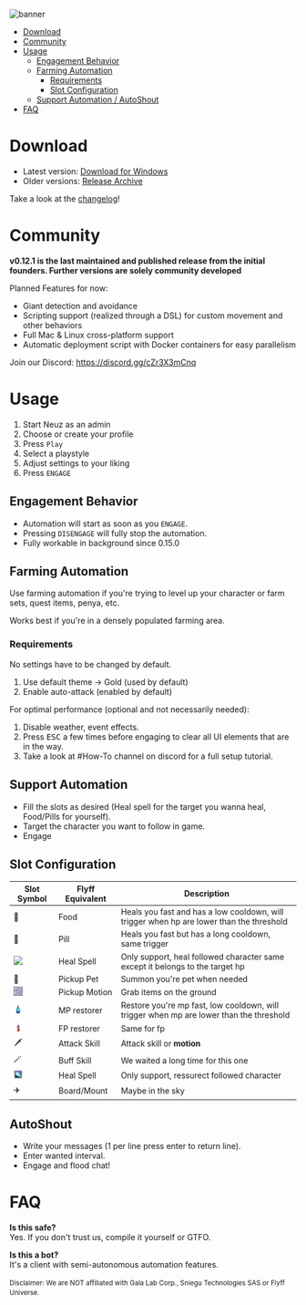 ![banner]

- [Download](#download)
- [Community](#community)
- [Usage](#usage)
  - [Engagement Behavior](#engagement-behavior)
  - [Farming Automation](#farming-automation)
    - [Requirements](#requirements)
    - [Slot Configuration](#slot-configuration)
  - [Support Automation / AutoShout](#support-automation--autoshout)
- [FAQ](#faq)

# Download

- Latest version: [Download for Windows][download_msi]
- Older versions: [Release Archive](./releases)

Take a look at the [changelog][changelog]!

# Community
**v0.12.1 is the last maintained and published release from the initial founders. Further versions are solely community developed**

Planned Features for now:
- Giant detection and avoidance
- Scripting support (realized through a DSL) for custom movement and other behaviors
- Full Mac & Linux cross-platform support
- Automatic deployment script with Docker containers for easy parallelism

Join our Discord: https://discord.gg/cZr3X3mCnq

# Usage

1. Start Neuz as an admin
2. Choose or create your profile
3. Press `Play`
4. Select a playstyle
5. Adjust settings to your liking
6. Press `ENGAGE`

## Engagement Behavior

- Automation will start as soon as you `ENGAGE`.
- Pressing `DISENGAGE` will fully stop the automation.
- Fully workable in background since 0.15.0

## Farming Automation

Use farming automation if you're trying to level up your character or farm sets, quest items, penya, etc.

Works best if you're in a densely populated farming area.

### Requirements

No settings have to be changed by default.

1. Use default theme -> Gold (used by default) 
2. Enable auto-attack (enabled by default)

For optimal performance (optional and not necessarily needed):

1. Disable weather, event effects.
3. Press <kbd>ESC</kbd> a few times before engaging to clear all UI elements that are in the way. 
3. Take a look at #How-To channel on discord for a full setup tutorial.

## Support Automation
- Fill the slots as desired (Heal spell for the target you wanna heal, Food/Pills for yourself).
- Target the character you want to follow in game.
- Engage

## Slot Configuration

| Slot Symbol | Flyff Equivalent |   Description    |
| ----------- | ---------------- | ---------------- |
| 🍔         | Food             |   Heals you fast and has a low cooldown, will trigger when hp are lower than the threshold
| 💊         | Pill             |  Heals you fast but has a long cooldown, same trigger
| ![](./src/assets/heal_spell_16x16.png) | Heal Spell | Only support, heal followed character same except it belongs to the target hp
| 🐶         | Pickup Pet       |  Summon you're pet when needed 
| ![](./src/assets/icon_motion_pickup_16x16.png) | Pickup Motion | Grab items on the ground
| ![](./src/assets/icon_refresher_16x16.png) | MP restorer   | Restore you're mp fast, low cooldown, will trigger when mp are lower than the threshold
| ![](./src/assets/icon_vitaldrink_16x16.png) | FP restorer   | Same for fp
| 🗡️         | Attack Skill     |   Attack skill or **motion**
| 🪄         | Buff Skill       | We waited a long time for this one
| ![](./src/assets/rez_spell_16x16.png) | Heal Spell | Only support, ressurect followed character
| ✈️         | Board/Mount      |   Maybe in the sky

## AutoShout
- Write your messages (1 per line press enter to return line).
- Enter wanted interval.
- Engage and flood chat!

# FAQ

**Is this safe?**<br>
Yes. If you don't trust us, compile it yourself or GTFO.

**Is this a bot?**<br>
It's a client with semi-autonomous automation features.

<!-- Links -->
[banner]: ./banner.png
[download_msi]: https://github.com/MadrigalStreetCartel/neuz/raw/main/releases/Neuz_0.16.1_x64_en-US.msi
[changelog]: https://github.com/MadrigalStreetCartel/neuz/blob/main/CHANGELOG.md

<!-- Disclaimer -->
<small>Disclaimer: We are NOT affiliated with Gala Lab Corp., Sniegu Technologies SAS or Flyff Universe.</small>
